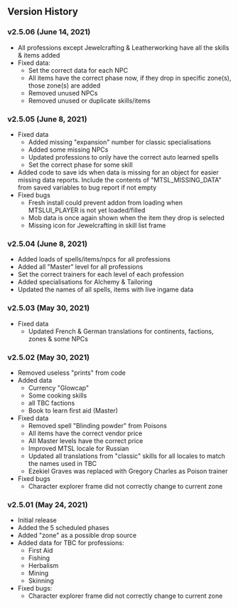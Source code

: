 ## Version History

### v2.5.06 (June 14, 2021)

* All professions except Jewelcrafting & Leatherworking have all the skills & items added
* Fixed data:
  * Set the correct data for each NPC
  * All items have the correct phase now, if they drop in specific zone(s), those zone(s) are added
  * Removed unused NPCs
  * Removed unused or duplicate skills/items
  
### v2.5.05 (June 8, 2021)

* Fixed data
  * Added missing "expansion" number for classic specialisations
  * Added some missing NPCs
  * Updated professions to only have the correct auto learned spells
  * Set the correct phase for some skill
* Added code to save ids when data is missing for an object for easier missing data reports. Include the contents of "MTSL\_MISSING\_DATA" from saved variables to bug report if not empty
* Fixed bugs
  * Fresh install could prevent addon from loading when MTSLUI\_PLAYER is not yet loaded/filled
  * Mob data is once again shown when the item they drop is selected
  * Missing icon for Jewelcrafting in skill list frame

### v2.5.04 (June 8, 2021)

* Added loads of spells/items/npcs for all professions
* Added all "Master" level for all professions
* Set the correct trainers for each level of each profession
* Added specialisations for Alchemy & Tailoring
* Updated the names of all spells, items with live ingame data

### v2.5.03 (May 30, 2021)

* Fixed data
  * Updated French & German translations for continents, factions, zones & some NPCs

### v2.5.02 (May 30, 2021)

* Removed useless "prints" from code
* Added data
  * Currency "Glowcap"
  * Some cooking skills
  * all TBC factions 
  * Book to learn first aid (Master)
* Fixed data
  * Removed spell "Blinding powder" from Poisons
  * All items have the correct vendor price  
  * All Master levels have the correct price
  * Improved MTSL locale for Russian
  * Updated all translations from "classic" skills for all locales to match the names used in TBC
  * Ezekiel Graves was replaced with Gregory Charles as Poison trainer
* Fixed bugs
  * Character explorer frame did not correctly change to current zone

### v2.5.01 (May 24, 2021)

* Initial release
* Added the 5 scheduled phases
* Added "zone" as a possible drop source
* Added data for TBC for professions:
    * First Aid
    * Fishing
    * Herbalism
    * Mining
    * Skinning
* Fixed bugs:
  * Character explorer frame did not correctly change to current zone